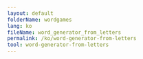 ```yaml
---
layout: default
folderName: wordgames
lang: ko
fileName: word_generator_from_letters
permalink: /ko/word-generator-from-letters
tool: word-generator-from-letters
---
```

